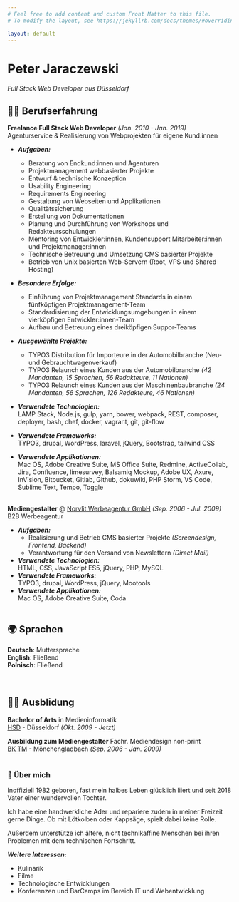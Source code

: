 ```yaml
---
# Feel free to add content and custom Front Matter to this file.
# To modify the layout, see https://jekyllrb.com/docs/themes/#overriding-theme-defaults

layout: default
---
```

# Peter Jaraczewski

_Full Stack Web Developer aus Düsseldorf_ <br>

## 👨‍💻 Berufserfahrung

**Freelance Full Stack Web Developer** _(Jan. 2010 - Jan. 2019)_ <br>
Agenturservice & Realisierung von Webprojekten für eigene Kund:innen

- **_Aufgaben:_**
  - Beratung von Endkund:innen und Agenturen
  - Projektmanagement webbasierter Projekte
  - Entwurf & technische Konzeption
  - Usability Engineering
  - Requirements Engineering
  - Gestaltung von Webseiten und Applikationen
  - Qualitätssicherung
  - Erstellung von Dokumentationen
  - Planung und Durchführung von Workshops und Redakteursschulungen
  - Mentoring von Entwickler:innen, Kundensupport Mitarbeiter:innen und Projektmanager:innen
  - Technische Betreuung und Umsetzung CMS basierter Projekte
  - Betrieb von Unix basierten Web-Servern (Root, VPS und Shared Hosting)

- **_Besondere Erfolge:_**
  - Einführung von Projektmanagement Standards in einem fünfköpfigen Projektmanagement-Team
  - Standardisierung der Entwicklungsumgebungen in einem vierköpfigen Entwickler:innen-Team
  - Aufbau und Betreuung eines dreiköpfigen Suppor-Teams
  
- **_Ausgewählte Projekte:_**
  - TYPO3 Distribution für Importeure in der Automobilbranche (Neu- und Gebrauchtwagenverkauf)
  - TYPO3 Relaunch eines Kunden aus der Automobilbranche _(42 Mandanten, 15 Sprachen, 56 Redakteure, 11 Nationen)_
  - TYPO3 Relaunch eines Kunden aus der Maschinenbaubranche _(24 Mandanten, 56 Sprachen, 126 Redakteure, 46 Nationen)_

- **_Verwendete Technologien:_**<br>LAMP Stack, Node.js, gulp, yarn, bower, webpack, REST, composer, deployer, bash, chef, docker, vagrant, git, git-flow
- **_Verwendete Frameworks:_**<br>TYPO3, drupal, WordPress, laravel, jQuery, Bootstrap, tailwind CSS
- **_Verwendete Applikationen:_**<br>Mac OS, Adobe Creative Suite, MS Office Suite, Redmine, ActiveCollab, Jira, Confluence, limesurvey, Balsamiq Mockup, Adobe UX, Axure, InVision, Bitbucket, Gitlab, Github, dokuwiki, PHP Storm, VS Code, Sublime Text, Tempo, Toggle
<br><br>

**Mediengestalter** @ [Norvlit Werbeagentur GmbH](https://www.norvlit.de) _(Sep. 2006 - Jul. 2009)_ <br>
B2B Werbeagentur

- **_Aufgaben:_**
  - Realisierung und Betrieb CMS basierter Projekte _(Screendesign, Frontend, Backend)_
  - Verantwortung für den Versand von Newslettern _(Direct Mail)_
- **_Verwendete Technologien:_**<br>HTML, CSS, JavaScript ES5, jQuery, PHP, MySQL
- **_Verwendete Frameworks:_**<br>TYPO3, drupal, WordPress, jQuery, Mootools
- **_Verwendete Applikationen:_**<br>Mac OS, Adobe Creative Suite, Coda
<br><br>

## 🌍 Sprachen

**Deutsch**: Muttersprache<br>
**English**: Fließend<br>
**Polnisch**: Fließend<br>
<br><br>

## 👨‍🎓 Ausblidung

**Bachelor of Arts** in Medieninformatik<br>
[HSD](https://hs-duesseldorf.de) - Düsseldorf _(Okt. 2009 - Jetzt)_

**Ausbildung zum Mediengestalter** Fachr. Mediendesign non-print<br>
[BK TM](http://www.bk-tm.de) - Mönchengladbach _(Sep. 2006 - Jan. 2009)_
<br><br>

### 💬 Über mich

Inoffiziell 1982 geboren, fast mein halbes Leben glücklich liiert und seit 2018 Vater einer wundervollen Tochter.

Ich habe eine handwerkliche Ader und repariere zudem in meiner Freizeit gerne Dinge. Ob mit Lötkolben oder Kappsäge, spielt dabei keine Rolle.

Außerdem unterstütze ich ältere, nicht technikaffine Menschen bei ihren Problemen mit dem technischen Fortschritt.

**_Weitere Interessen:_**
- Kulinarik
- Filme
- Technologische Entwicklungen
- Konferenzen und BarCamps im Bereich IT und Webentwicklung